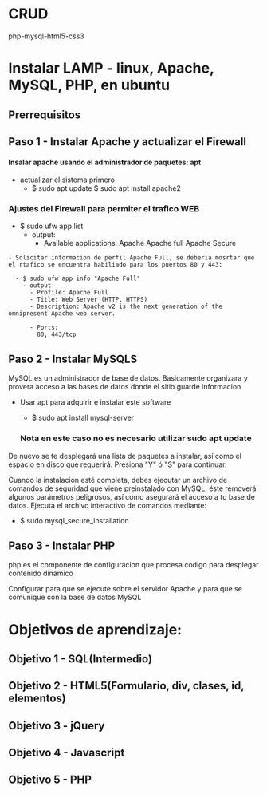 # CRUD
php-mysql-html5-css3

# Instalar LAMP - linux, Apache, MySQL, PHP, en ubuntu 

## Prerrequisitos

## Paso 1 - Instalar Apache y actualizar el Firewall
   
   #### Insalar apache usando el administrador de paquetes: apt

   - actualizar el sistema primero
     - $ sudo apt update
       $ sudo apt install apache2

   ### Ajustes del Firewall para permiter el trafico WEB
   
   - $ sudo ufw app list
     - output:
       - Available applications:
            Apache
            Apache full
            Apache Secure
    
    - Solicitar informacion de perfil Apache Full, se deberia mosrtar que el rtafico se encuentra habiliado para los puertos 80 y 443:
     
      - $ sudo ufw app info "Apache Full"
        - output:
          - Profile: Apache Full
          - Title: Web Server (HTTP, HTTPS)
          - Description: Apache v2 is the next generation of the omnipresent Apache web server.

          - Ports:
            80, 443/tcp


## Paso 2 - Instalar MySQLS
   
   MySQL es un administrador de base de datos. Basicamente organizara y provera acceso a las bases de datos donde el sitio guarde informacion

   - Usar apt para adquirir e instalar este software 

      - $ sudo apt install mysql-server

      ### Nota en este caso no es necesario utilizar  sudo apt update

   De nuevo se te desplegará una lista de paquetes a instalar, así como el espacio en disco que requerirá. Presiona "Y" ó "S" para continuar.

   Cuando la instalación esté completa, debes ejecutar un archivo de comandos de seguridad que viene preinstalado con MySQL, éste removerá algunos parámetros peligrosos, así como asegurará el acceso a tu base de datos. Ejecuta el archivo interactivo de comandos mediante:

   - $ sudo mysql_secure_installation



## Paso 3 - Instalar PHP
   
   php es el componente de configuracion que procesa codigo para desplegar contenido dinamico 

   Configurar para que se ejecute sobre el servidor Apache y para que se comunique con la base de datos MySQL



# Objetivos de aprendizaje:
  
  ## Objetivo 1 - SQL(Intermedio)
  ## Objetivo 2 - HTML5(Formulario, div, clases, id, elementos)
  ## Objetivo 3 - jQuery
  ## Objetivo 4 - Javascript
  ## Objetivo 5 - PHP